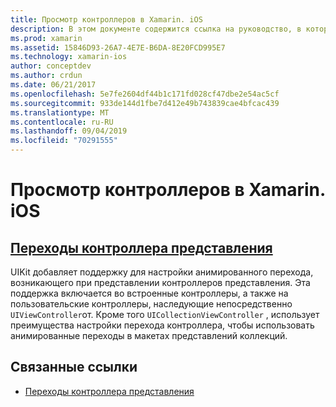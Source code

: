 ```yaml
---
title: Просмотр контроллеров в Xamarin. iOS
description: В этом документе содержится ссылка на руководство, в котором описывается настройка анимированных переходов между контроллерами представлений в Xamarin. iOS.
ms.prod: xamarin
ms.assetid: 15846D93-26A7-4E7E-B6DA-8E20FCD995E7
ms.technology: xamarin-ios
author: conceptdev
ms.author: crdun
ms.date: 06/21/2017
ms.openlocfilehash: 5e7fe2604df44b1c171fd028cf47dbe2e54ac5cf
ms.sourcegitcommit: 933de144d1fbe7d412e49b743839cae4bfcac439
ms.translationtype: MT
ms.contentlocale: ru-RU
ms.lasthandoff: 09/04/2019
ms.locfileid: "70291555"
---
```

# <a name="view-controllers-in-xamarinios"></a>Просмотр контроллеров в Xamarin. iOS

## <a name="view-controller-transitionstransitionsmd"></a>[Переходы контроллера представления](transitions.md)

UIKit добавляет поддержку для настройки анимированного перехода, возникающего при представлении контроллеров представления. Эта поддержка включается во встроенные контроллеры, а также на пользовательские контроллеры, наследующие непосредственно `UIViewController`от. Кроме того `UICollectionViewController` , использует преимущества настройки перехода контроллера, чтобы использовать анимированные переходы в макетах представлений коллекций.

## <a name="related-links"></a>Связанные ссылки

- [Переходы контроллера представления](~/ios/user-interface/ios-ui/view-controllers/transitions.md)
